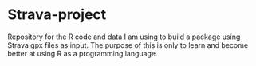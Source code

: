 # Strava-project
Repository for the R code and data I am using to build a package using Strava gpx files as input.
The purpose of this is only to learn and become better at using R as a programming language.
